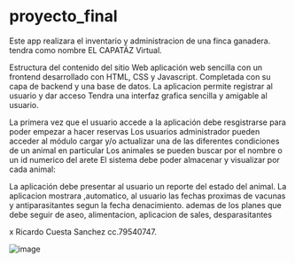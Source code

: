 # proyecto_final

Este app realizara el inventario y administracion de una finca ganadera.
tendra como nombre EL CAPATÁZ Virtual.

Estructura del contenido del sitio Web
aplicación web sencilla con un frontend desarrollado con  HTML, CSS y Javascript. 
Completada con su capa de backend y una base de datos.
La aplicacion permite registrar al usuario y dar acceso 
Tendra una interfaz grafica sencilla y amigable al usuario.


La primera vez que el usuario accede a la aplicación debe resgistrarse para poder empezar a hacer reservas
Los usuarios administrador pueden acceder al módulo cargar y/o actualizar una de las diferentes condiciones de un animal en particular
Los  animales se pueden buscar por el nombre o un id numerico del arete
El sistema debe poder almacenar y visualizar por cada animal:
 

La aplicación debe presentar al usuario un reporte del estado del animal.
La aplicacion mostrara ,automatico, al usuario las fechas proximas de vacunas y antiparasitantes segun la fecha denacimiento.
ademas de los planes que debe seguir de aseo, alimentacion, aplicacion de sales, desparasitantes

x Ricardo Cuesta Sanchez cc.79540747.

![image](https://github.com/user-attachments/assets/4e95c19b-c4ee-45ed-a809-84bbb7b2ae41)
